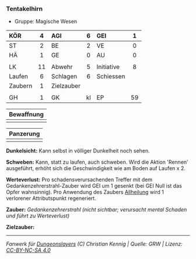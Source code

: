 ### Tentakelhirn

- Gruppe: Magische Wesen

| KÖR     |  4  | AGI        |  6  | GEI        |  1  |
| :------ | :-: | :--------- | :-: | :--------- | :-: |
| ST      |  2  | BE         |  2  | VE         |  0  |
| HÄ      |  1  | GE         |  0  | AU         |  0  |
|         |     |            |     |            |     |
| LK      | 11  | Abwehr     |  5  | Initiative |  8  |
| Laufen  |  6  | Schlagen   |  6  | Schiessen  |     |
| Zaubern |  1  | Zielzauber |     |            |     |
|         |     |            |     |            |     |
| GH      |  1  | GK         | kl  | EP         | 59  |

| Bewaffnung |
| :--------: |
|            |

| Panzerung |
| :-------: |
|           |

**Dunkelsicht:** Kann selbst in völliger Dunkelheit noch sehen.

**Schweben:** Kann, statt zu laufen, auch schweben. Wird die Aktion 'Rennen' ausgeführt, erhöht sich die Geschwindigkeit wie am Boden auf Laufen x 2.

**Werteverlust:** Pro schadensverursachenden Treffer mit dem Gedankenzehrerstrahl-Zauber wird GEI um 1 gesenkt (bei GEI Null ist das Opfer wahnsinnig). Pro Anwendung des Zaubers [Allheilung](../../grw/zauber/allheilung.md) wird 1 verlorener Attributspunkt regeneriert.

**Zauber:** _Gedankenzehrerstrahl (nicht sichtbar; verursacht mental Schaden und führt zu Werteverlust)_

**Zielzauber:**

---

_Fanwerk für [Dungeonslayers](https://www.dungeonslayers.net/) (C) Christian Kennig | Quelle: GRW | Lizenz: [CC-BY-NC-SA 4.0](https://creativecommons.org/licenses/by-nc-sa/4.0/deed.de)_
